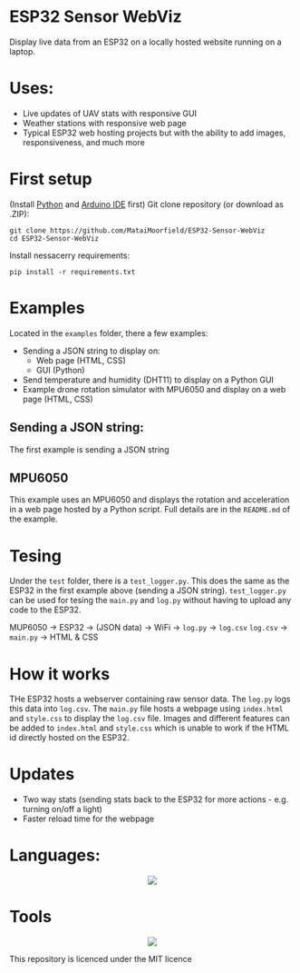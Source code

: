 # ESP32 Sensor WebViz
Display live data from an ESP32 on a locally hosted website running on a laptop. 

# Uses:
- Live updates of UAV stats with responsive GUI
- Weather stations with responsive web page
- Typical ESP32 web hosting projects but with the ability to add images, responsiveness, and much more

# First setup
(Install [Python](https://www.python.org) and [Arduino IDE](https://www.arduino.cc) first)
Git clone repository (or download as .ZIP):
```
git clone https://github.com/MataiMoorfield/ESP32-Sensor-WebViz
cd ESP32-Sensor-WebViz
```
Install nessacerry requirements:
```
pip install -r requirements.txt
```

# Examples
Located in the ```examples``` folder, there a few examples:
- Sending a JSON string to display on:
    - Web page (HTML, CSS)
    - GUI (Python)
- Send temperature and humidity (DHT11) to display on a Python GUI
- Example drone rotation simulator with MPU6050 and display on a web page (HTML, CSS)

## Sending a JSON string:
The first example is sending a JSON string

## MPU6050
This example uses an MPU6050 and displays the rotation and acceleration in a web page hosted by a Python script. Full details are in the ```README.md``` of the example.

# Tesing
Under the ```test``` folder, there is a ```test_logger.py```. This does the same as the ESP32 in the first example above (sending a JSON string). ```test_logger.py``` can be used for tesing the ```main.py``` and ```log.py``` without having to upload any code to the ESP32. 


MUP6050 → ESP32 → (JSON data) → WiFi → ```log.py``` → ```log.csv``` 
```log.csv``` → ```main.py``` → HTML & CSS

# How it works
THe ESP32 hosts a webserver containing raw sensor data. The ```log.py``` logs this data into ```log.csv```. The ```main.py``` file hosts a webpage using ```index.html``` and ```style.css``` to display the ```log.csv``` file. Images and different features can be added to ```index.html``` and ```style.css``` which is unable to work if the HTML id directly hosted on the ESP32.

# Updates
- Two way stats (sending stats back to the ESP32 for more actions - e.g. turning on/off a light)
- Faster reload time for the webpage

# Languages:
<p align="center">
  <a href="https://skillicons.dev">
    <img src="https://skillicons.dev/icons?i=py,cpp,arduino,html,css" />
  </a>
</p>

# Tools
<p align="center">
  <a href="https://skillicons.dev">
    <img src="https://skillicons.dev/icons?i=obsidian,arduino,github,vscode" />
  </a>
</p>

This repository is licenced under the MIT licence